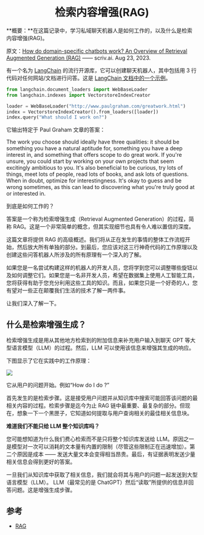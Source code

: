 <h1 align="center" id="检索内容增强(RAG)">检索内容增强(RAG)</h1>

**概要：**在这篇记录中，学习私域聊天机器人是如何工作的，以及什么是检索内容增强(RAG)。



原文：[How do domain-specific chatbots work? An Overview of Retrieval Augmented Generation (RAG)](https://scriv.ai/guides/retrieval-augmented-generation-overview/) —— scriv.ai. Aug 23, 2023.



有一个名为 [LangChain](https://python.langchain.com/) 的流行开源库，它可以创建聊天机器人，其中包括用 3 行代码对任何网站/文档进行问答。这是 [LangChain 文档中的一个示例](https://python.langchain.com/docs/use_cases/question_answering/)。

```python
from langchain.document_loaders import WebBaseLoader
from langchain.indexes import VectorstoreIndexCreator

loader = WebBaseLoader("http://www.paulgraham.com/greatwork.html")
index = VectorstoreIndexCreator().from_loaders([loader])
index.query("What should I work on?")
```

它输出特定于 Paul Graham 文章的答案：

The work you choose should ideally have three qualities: it should be something you have a natural aptitude for, something you have a deep interest in, and something that offers scope to do great work. If you're unsure, you could start by working on your own projects that seem excitingly ambitious to you. It's also beneficial to be curious, try lots of things, meet lots of people, read lots of books, and ask lots of questions. When in doubt, optimize for interestingness. It's okay to guess and be wrong sometimes, as this can lead to discovering what you're truly good at or interested in.

到底是如何工作的？

答案是一个称为检索增强生成（Retrieval Augmented Generation）的过程，简称 RAG。这是一个非常简单的概念，但其实现细节也具有令人难以置信的深度。

这篇文章将提供 RAG 的高级概述。我们将从正在发生的事情的整体工作流程开始，然后放大所有单独的部分。到最后，您应该对这三行神奇代码的工作原理以及创建这些问答机器人所涉及的所有原理有一个深入的了解。

如果您是一名尝试构建这样的机器人的开发人员，您将学到您可以调整哪些旋钮以及如何调整它们。如果您是一名非开发人员，希望在数据集上使用人工智能工具，您将获得有助于您充分利用这些工具的知识。而且，如果您只是一个好奇的人，您有望对一些正在颠覆我们生活的技术了解一两件事。

让我们深入了解一下。



## 什么是检索增强生成？

检索增强生成是用从其他地方检索到的附加信息来补充用户输入到聊天 GPT 等大型语言模型（LLM）的过程。然后，LLM 可以使用该信息来增强其生成的响应。

下图显示了它在实践中的工作原理：

![](https://cdn.jsdelivr.net/gh/pengpen1/blog-images/20250410105007319.png)

它从用户的问题开始。例如“How do I do <something>?”

首先发生的是检索步骤。这是接受用户问题并从知识库中搜索可能回答该问题的最相关内容的过程。检索步骤是迄今为止 RAG 链中最重要、最复杂的部分。但现在，想象一下一个黑匣子，它知道如何提取与用户查询相关的最佳相关信息块。

**难道我们不能只给 LLM 整个知识库吗？**

您可能想知道为什么我们费心检索而不是只将整个知识库发送给 LLM。原因之一是模型对一次可以消耗的文本量有内置的限制（尽管这些限制正在迅速增加）。第二个原因是成本 —— 发送大量文本会变得相当昂贵。最后，有证据表明发送少量相关信息会得到更好的答案。

一旦我们从知识库中获取了相关信息，我们就会将其与用户的问题一起发送到大型语言模型（LLM）。 LLM（最常见的是 ChatGPT）然后“读取”所提供的信息并回答问题。这是增强生成步骤。



## 参考

- [RAG](https://www.yuque.com/serviceup/misc/cn-retrieval-augmented-generation-overview#mmagO)
